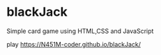 # blackJack
Simple card game using HTML,CSS and JavaScript

play https://N451M-coder.github.io/blackJack/
